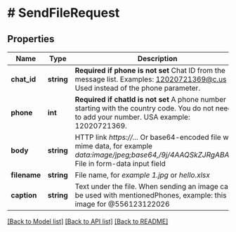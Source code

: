 # # SendFileRequest

## Properties

Name | Type | Description | Notes
------------ | ------------- | ------------- | -------------
**chat_id** | **string** | **Required if phone is not set**  Chat ID from the message list. Examples: 12020721369@c.us . Used instead of the phone parameter. | [optional]
**phone** | **int** | **Required if chatId is not set**  A phone number starting with the country code. You do not need to add your number.   USA example: 12020721369. | [optional]
**body** | **string** | HTTP link *https://...*  Or base64-encoded file with mime data, for example *data:image/jpeg;base64,/9j/4AAQSkZJRgABAQ...*   File in form-data input field |
**filename** | **string** | File name, for *example 1.jpg* or *hello.xlsx* |
**caption** | **string** | Text under the file. When sending an image сan be used with mentionedPhones, example: this image for @556123122026 | [optional]

[[Back to Model list]](../../README.md#models) [[Back to API list]](../../README.md#endpoints) [[Back to README]](../../README.md)
